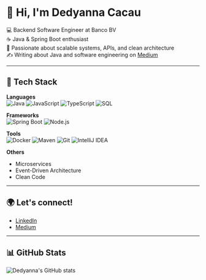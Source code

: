 # 👋 Hi, I'm Dedyanna Cacau  

💻 Backend Software Engineer at Banco BV  
☕ Java & Spring Boot enthusiast  
🚀 Passionate about scalable systems, APIs, and clean architecture  
✍️ Writing about Java and software engineering on [Medium](https://medium.com/@dedyannacacau)  

---

## 🔧 Tech Stack  

**Languages**  
![Java](https://img.shields.io/badge/Java-ED8B00?style=for-the-badge&logo=openjdk&logoColor=white)
![JavaScript](https://img.shields.io/badge/JavaScript-F7DF1E?style=for-the-badge&logo=javascript&logoColor=black)
![TypeScript](https://img.shields.io/badge/TypeScript-007ACC?style=for-the-badge&logo=typescript&logoColor=white)
![SQL](https://img.shields.io/badge/SQL-336791?style=for-the-badge&logo=postgresql&logoColor=white)

**Frameworks**  
![Spring Boot](https://img.shields.io/badge/Spring_Boot-6DB33F?style=for-the-badge&logo=springboot&logoColor=white)
![Node.js](https://img.shields.io/badge/Node.js-339933?style=for-the-badge&logo=nodedotjs&logoColor=white)

**Tools**  
![Docker](https://img.shields.io/badge/Docker-2496ED?style=for-the-badge&logo=docker&logoColor=white)
![Maven](https://img.shields.io/badge/Maven-C71A36?style=for-the-badge&logo=apachemaven&logoColor=white)
![Git](https://img.shields.io/badge/Git-F05032?style=for-the-badge&logo=git&logoColor=white)
![IntelliJ IDEA](https://img.shields.io/badge/IntelliJ_IDEA-000000?style=for-the-badge&logo=intellijidea&logoColor=white)

**Others**  
- Microservices  
- Event-Driven Architecture  
- Clean Code  

---

## 🌍 Let's connect!  
- [LinkedIn](https://www.linkedin.com/in/dedyanna-cacau)  
- [Medium](https://medium.com/@dedyannacacau)  

---

## 📊 GitHub Stats  
![Dedyanna's GitHub stats](https://github-readme-stats.vercel.app/api?username=dedyannacacau&show_icons=true&theme=tokyonight)
